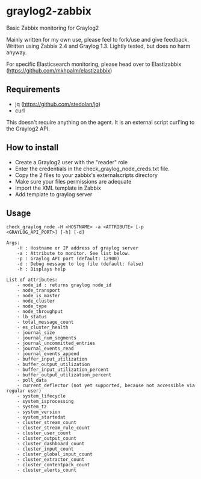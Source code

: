 # graylog2-zabbix
Basic Zabbix monitoring for Graylog2

Mainly written for my own use, please feel to fork/use and give feedback.
Written using Zabbix 2.4 and Graylog 1.3. Lightly tested, but does no harm anyway.

For specific Elasticsearch monitoring, please head over to Elastizabbix (https://github.com/mkhpalm/elastizabbix)

## Requirements
  * jq (https://github.com/stedolan/jq)
  * curl

This doesn't require anything on the agent. It is an external script curl'ing to the Graylog2 API.

## How to install
  * Create a Graylog2 user with the "reader" role
  * Enter the credentials in the check_graylog_node_creds.txt file.
  * Copy the 2 files to your zabbix's externalscripts directory
  * Make sure your files permissions are adequate
  * Import the XML template in Zabbix
  * Add template to     graylog server

## Usage
```
check_graylog_node -H <HOSTNAME> -a <ATTRIBUTE> [-p <GRAYLOG_API_PORT>] [-h] [-d]

Args:
    -H : Hostname or IP address of graylog server
    -a : Attribute to monitor. See list below.
    -p : Graylog API port (default: 12900)
    -d : Debug message to log file (default: false)
    -h : Displays help

List of attributes:
    - node_id : returns graylog node_id
    - node_transport
    - node_is_master
    - node_cluster
    - node_type
    - node_throughput
    - lb_status
    - total_message_count
    - es_cluster_health
    - journal_size
    - journal_num_segments
    - journal_uncommitted_entries
    - journal_events_read
    - journal_events_append
    - buffer_input_utilization
    - buffer_output_utilization
    - buffer_input_utilization_percent
    - buffer_output_utilization_percent
    - poll_data
    - current_deflector (not yet supported, because not accessible via regular user)
    - system_lifecycle
    - system_isprocessing
    - system_tz
    - system_version
    - system_startedat
    - cluster_stream_count
    - cluster_stream_rule_count
    - cluster_user_count
    - cluster_output_count
    - cluster_dashboard_count
    - cluster_input_count
    - cluster_global_input_count
    - cluster_extractor_count
    - cluster_contentpack_count
    - cluster_alerts_count
```
